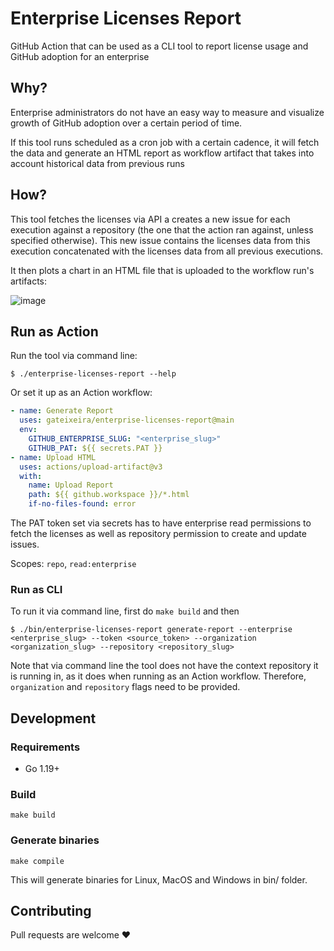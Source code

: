 # Enterprise Licenses Report

GitHub Action that can be used as a CLI tool to report license usage and GitHub adoption for an enterprise

## Why?

Enterprise administrators do not have an easy way to measure and visualize growth of GitHub adoption over a certain period of time.

If this tool runs scheduled as a cron job with a certain cadence, it will fetch the data and generate an HTML report as workflow artifact that takes into account historical data from previous runs

## How?

This tool fetches the licenses via API a creates a new issue for each execution against a repository (the one that the action ran against, unless specified otherwise). This new issue contains the licenses data from this execution concatenated with the licenses data from all previous executions.

It then plots a chart in an HTML file that is uploaded to the workflow run's artifacts:

![image](https://user-images.githubusercontent.com/4645845/233187321-99bfb6c6-1c67-440f-936b-e68992a5d482.png)

## Run as Action

Run the tool via command line:

```
$ ./enterprise-licenses-report --help
```

Or set it up as an Action workflow:

```yml
- name: Generate Report
  uses: gateixeira/enterprise-licenses-report@main
  env:
    GITHUB_ENTERPRISE_SLUG: "<enterprise_slug>"
    GITHUB_PAT: ${{ secrets.PAT }}
- name: Upload HTML
  uses: actions/upload-artifact@v3
  with:
    name: Upload Report
    path: ${{ github.workspace }}/*.html
    if-no-files-found: error
```

The PAT token set via secrets has to have enterprise read permissions to fetch the licenses as well as repository permission to create and update issues.

Scopes: `repo`, `read:enterprise`

### Run as CLI

To run it via command line, first do `make build` and then

```
$ ./bin/enterprise-licenses-report generate-report --enterprise <enterprise_slug> --token <source_token> --organization <organization_slug> --repository <repository_slug>
```

Note that via command line the tool does not have the context repository it is running in, as it does when running as an Action workflow. Therefore, `organization` and `repository` flags need to be provided.

## Development

### Requirements

- Go 1.19+

### Build

```
make build
```

### Generate binaries

```
make compile
```

This will generate binaries for Linux, MacOS and Windows in bin/ folder.

## Contributing

Pull requests are welcome ❤️
